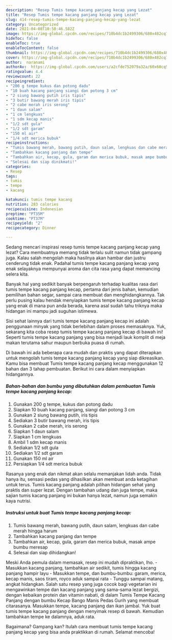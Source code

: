 ```yaml
---
description: "Resep Tumis tempe kacang panjang kecap yang Lezat"
title: "Resep Tumis tempe kacang panjang kecap yang Lezat"
slug: 414-resep-tumis-tempe-kacang-panjang-kecap-yang-lezat
category: Uncategorized
date: 2021-04-08T10:50:46.582Z
image: https://img-global.cpcdn.com/recipes/710b4dc1b2499306/680x482cq70/tumis-tempe-kacang-panjang-kecap-foto-resep-utama.jpg
hideToc: false
enableToc: true
enableTocContent: false
thumbnail: https://img-global.cpcdn.com/recipes/710b4dc1b2499306/680x482cq70/tumis-tempe-kacang-panjang-kecap-foto-resep-utama.jpg
cover: https://img-global.cpcdn.com/recipes/710b4dc1b2499306/680x482cq70/tumis-tempe-kacang-panjang-kecap-foto-resep-utama.jpg
author:  naranami
authorAv:  https://img-global.cpcdn.com/users/a2cfde752079a32a/60x60cq50/avatar.jpg
ratingvalue: 4.4
reviewcount: 22
recipeingredient:
- "200 g tempe kukus dan potong dadu"
- "10 buah kacang panjang siangi dan potong 3 cm"
- "2 siung bawang putih iris tipis"
- "3 butir bawang merah iris tipis"
- "2 cabe merah iris serong"
- "1 daun salam"
- "1 cm lengkuas"
- "1 sdm kecap manis"
- "1/2 sdt gula"
- "1/2 sdt garam"
- "150 ml air"
- "1/4 sdt merica bubuk"
recipeinstructions:
- "Tumis bawang merah, bawang putih, daun salam, lengkuas dan cabe merah hingga harum"
- "Tambahkan kacang panjang dan tempe"
- "Tambahkan air, kecap, gula, garam dan merica bubuk, masak ampe bumbu meresap"
- "Selesai dan siap dinikmati!"
categories:
- Resep
tags:
- tumis
- tempe
- kacang

katakunci: tumis tempe kacang 
nutrition: 283 calories
recipecuisine: Indonesian
preptime: "PT35M"
cooktime: "PT37M"
recipeyield: "2"
recipecategory: Dinner

---
```



Sedang mencari inspirasi resep tumis tempe kacang panjang kecap yang lezat? Cara membuatnya memang tidak terlalu sulit namun tidak gampang juga. Kalau salah mengolah maka hasilnya akan hambar dan justru cenderung tidak enak. Padahal tumis tempe kacang panjang kecap yang enak selayaknya mempunyai aroma dan cita rasa yang dapat memancing selera kita.


Banyak hal yang sedikit banyak berpengaruh terhadap kualitas rasa dari tumis tempe kacang panjang kecap, pertama dari jenis bahan, kemudian pemilihan bahan segar, sampai cara membuat dan menghidangkannya. Tak perlu pusing kalau hendak menyiapkan tumis tempe kacang panjang kecap yang enak di mana pun anda berada, karena asal sudah tahu triknya maka hidangan ini mampu jadi suguhan istimewa.

Sisi sehat lainnya dari tumis tempe kacang panjang kecap ini adalah penggunaan minyak yang tidak berlebihan dalam proses memasaknya. Yuk, sekarang kita coba resep tumis tempe kacang panjang kecap di bawah ini! Seperti tumis tempe kacang panjang yang bisa menjadi lauk komplit di meja makan terutama sahur maupun berbuka puasa di rumah.


Di bawah ini ada beberapa cara mudah dan praktis yang dapat diterapkan untuk mengolah tumis tempe kacang panjang kecap yang siap dikreasikan. Kamu bisa membuat Tumis tempe kacang panjang kecap menggunakan 12 bahan dan 3 tahap pembuatan. Berikut ini cara dalam menyiapkan hidangannya.

<!--inarticleads1-->

##### Bahan-bahan dan bumbu yang dibutuhkan dalam pembuatan Tumis tempe kacang panjang kecap:

1. Gunakan 200 g tempe, kukus dan potong dadu
1. Siapkan 10 buah kacang panjang, siangi dan potong 3 cm
1. Gunakan 2 siung bawang putih, iris tipis
1. Sediakan 3 butir bawang merah, iris tipis
1. Gunakan 2 cabe merah, iris serong
1. Siapkan 1 daun salam
1. Siapkan 1 cm lengkuas
1. Ambil 1 sdm kecap manis
1. Sediakan 1/2 sdt gula
1. Sediakan 1/2 sdt garam
1. Gunakan 150 ml air
1. Persiapkan 1/4 sdt merica bubuk


Rasanya yang enak dan nikmat akan selalu memanjakan lidah anda. Tidak hanya itu, sensasi pedas yang dihasilkan akan membuat anda ketagihan untuk terus. Tumis kacang panjang adalah pilihan hidangan sehat yang praktis dan super lezat. Dengan tambahan udang dan juga tempe, maka sajian tumis kacang panjang ini bukan hanya lezat, namun juga semakin kaya nutrisi. 

<!--inarticleads2-->

##### Instruksi untuk buat Tumis tempe kacang panjang kecap:

1. Tumis bawang merah, bawang putih, daun salam, lengkuas dan cabe merah hingga harum
1. Tambahkan kacang panjang dan tempe
1. Tambahkan air, kecap, gula, garam dan merica bubuk, masak ampe bumbu meresap
1. Selesai dan siap dihidangkan!

Meski Anda pemula dalam memasak, resep ini mudah dipraktikan, lho. - Masukkan kacang panjang, tambahkan air sedikit, tumis hingga kacang panjang hampir layu - Masukkan tempe, dan bumbu-bumbu: garam, merica, kecap manis, saos tiram, royco aduk sampai rata - Tunggu sampai matang, angkat hidangkan. Salah satu resep yang juga cocok bagi vegetarian ini mengawinkan tempe dan kacang panjang yang sama-sama lezat bergizi, dengan kebaikan protein dan vitamin nabati, di dalam Tumis Tempe Kacang Panjang dengan bumbu Kecap Bango Manis Pedas Gurih yang membuat citarasanya. Masukkan tempe, kacang panjang dan ikan jambal. Yuk buat tumis tempe kacang panjang dengan menyimak resep di bawah. Kemudian tambahkan tempe ke dalamnya, aduk rata. 

Bagaimana? Gampang kan? Itulah cara membuat tumis tempe kacang panjang kecap yang bisa anda praktikkan di rumah. Selamat mencoba!
